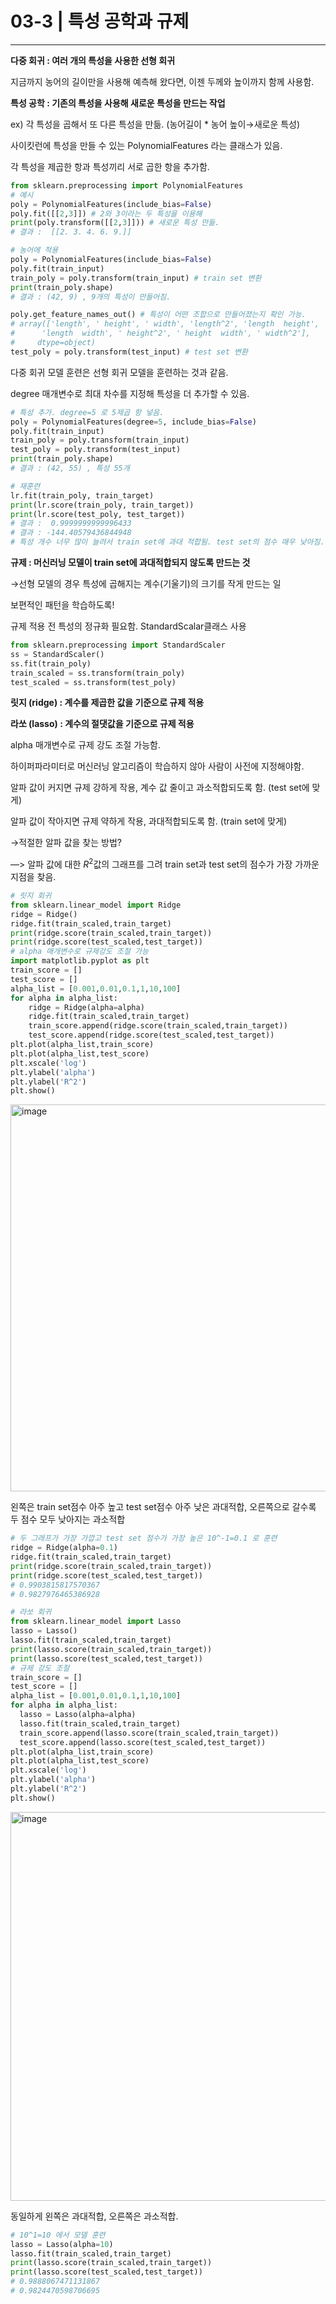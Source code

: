 # 03-3 | 특성 공학과 규제

---

**다중 회귀 : 여러 개의 특성을 사용한 선형 회귀**

지금까지 농어의 길이만을 사용해 예측해 왔다면, 이젠 두께와 높이까지 함께 사용함.

**특성 공학 : 기존의 특성을 사용해 새로운 특성을 만드는 작업**

ex) 각 특성을 곱해서 또 다른 특성을 만듦. (농어길이 * 농어 높이→새로운 특성)

사이킷런에 특성을 만들 수 있는 PolynomialFeatures 라는 클래스가 있음.  

각 특성을 제곱한 항과 특성끼리 서로 곱한 항을 추가함.

```python
from sklearn.preprocessing import PolynomialFeatures
# 예시
poly = PolynomialFeatures(include_bias=False)
poly.fit([[2,3]]) # 2와 3이라는 두 특성을 이용해
print(poly.transform([[2,3]])) # 새로운 특성 만듦.
# 결과 :  [[2. 3. 4. 6. 9.]]

# 농어에 적용
poly = PolynomialFeatures(include_bias=False)
poly.fit(train_input)
train_poly = poly.transform(train_input) # train set 변환
print(train_poly.shape)
# 결과 : (42, 9) , 9개의 특성이 만들어짐.

poly.get_feature_names_out() # 특성이 어떤 조합으로 만들어졌는지 확인 가능.
# array(['length', ' height', ' width', 'length^2', 'length  height',
#      'length  width', ' height^2', ' height  width', ' width^2'],
#     dtype=object)
test_poly = poly.transform(test_input) # test set 변환
```

다중 회귀 모델 훈련은 선형 회귀 모델을 훈련하는 것과 같음.

degree 매개변수로 최대 차수를 지정해 특성을 더 추가할 수 있음.

```python
# 특성 추가. degree=5 로 5제곱 항 넣음.
poly = PolynomialFeatures(degree=5, include_bias=False) 
poly.fit(train_input)
train_poly = poly.transform(train_input)
test_poly = poly.transform(test_input)
print(train_poly.shape)
# 결과 : (42, 55) , 특성 55개

# 재훈련
lr.fit(train_poly, train_target)
print(lr.score(train_poly, train_target))
print(lr.score(test_poly, test_target))
# 결과 :  0.9999999999996433
# 결과 : -144.40579436844948
# 특성 개수 너무 많이 늘려서 train set에 과대 적합됨. test set의 점수 매우 낮아짐.
```

**규제 : 머신러닝 모델이 train set에 과대적합되지 않도록 만드는 것**

→선형 모델의 경우 특성에 곱해지는 계수(기울기)의 크기를 작게 만드는 일

보편적인 패턴을 학습하도록!

규제 적용 전 특성의 정규화 필요함.  StandardScalar클래스 사용

```python
from sklearn.preprocessing import StandardScaler
ss = StandardScaler()
ss.fit(train_poly)
train_scaled = ss.transform(train_poly)
test_scaled = ss.transform(test_poly)
```

**릿지 (ridge) : 계수를 제곱한 값을 기준으로 규제 적용**

**라쏘 (lasso) : 계수의 절댓값을 기준으로 규제 적용**

alpha 매개변수로 규제 강도 조절 가능함.  

하이퍼파라미터로 머신러닝 알고리즘이 학습하지 않아 사람이 사전에 지정해야함.

알파 값이 커지면 규제 강하게 작용, 계수 값 줄이고 과소적합되도록 함. (test set에 맞게)

알파 값이 작아지면 규제 약하게 작용, 과대적합되도록 함. (train set에 맞게)

→적절한 알파 값을 찾는 방법?

—> 알파 값에 대한 $R^2$값의 그래프를 그려 train set과 test set의 점수가 가장 가까운 지점을 찾음.

```python
# 릿지 회귀 
from sklearn.linear_model import Ridge
ridge = Ridge()
ridge.fit(train_scaled,train_target)
print(ridge.score(train_scaled,train_target))
print(ridge.score(test_scaled,test_target))
# alpha 매개변수로 규제강도 조절 가능 
import matplotlib.pyplot as plt
train_score = []
test_score = []
alpha_list = [0.001,0.01,0.1,1,10,100]
for alpha in alpha_list:
    ridge = Ridge(alpha=alpha)
    ridge.fit(train_scaled,train_target)
    train_score.append(ridge.score(train_scaled,train_target))
    test_score.append(ridge.score(test_scaled,test_target))
plt.plot(alpha_list,train_score)
plt.plot(alpha_list,test_score)
plt.xscale('log')
plt.ylabel('alpha')
plt.ylabel('R^2')
plt.show()
```

<img width="877" height="619" alt="image" src="https://github.com/user-attachments/assets/82d923c1-eadd-4841-87da-917eb2e83b7f" />


왼쪽은 train set점수 아주 높고 test set점수 아주 낮은 과대적합, 오른쪽으로 갈수록 두 점수 모두 낮아지는 과소적합

```python
# 두 그래프가 가장 가깝고 test set 점수가 가장 높은 10^-1=0.1 로 훈련
ridge = Ridge(alpha=0.1)
ridge.fit(train_scaled,train_target)
print(ridge.score(train_scaled,train_target))
print(ridge.score(test_scaled,test_target))
# 0.9903815817570367
# 0.9827976465386928
```

```python
# 라쏘 회귀
from sklearn.linear_model import Lasso
lasso = Lasso()
lasso.fit(train_scaled,train_target)
print(lasso.score(train_scaled,train_target))
print(lasso.score(test_scaled,test_target))
# 규제 강도 조절
train_score = []
test_score = []
alpha_list = [0.001,0.01,0.1,1,10,100]
for alpha in alpha_list:
  lasso = Lasso(alpha=alpha)
  lasso.fit(train_scaled,train_target)
  train_score.append(lasso.score(train_scaled,train_target))
  test_score.append(lasso.score(test_scaled,test_target))
plt.plot(alpha_list,train_score)
plt.plot(alpha_list,test_score)
plt.xscale('log')
plt.ylabel('alpha')
plt.ylabel('R^2')
plt.show()
```

<img width="871" height="622" alt="image" src="https://github.com/user-attachments/assets/2e4281ff-00a3-49a9-bb5e-890e38a1e726" />


동일하게 왼쪽은 과대적합, 오른쪽은 과소적합.

```python
# 10^1=10 에서 모델 훈련
lasso = Lasso(alpha=10)
lasso.fit(train_scaled,train_target)
print(lasso.score(train_scaled,train_target))
print(lasso.score(test_scaled,test_target))
# 0.9888067471131867
# 0.9824470598706695
```
